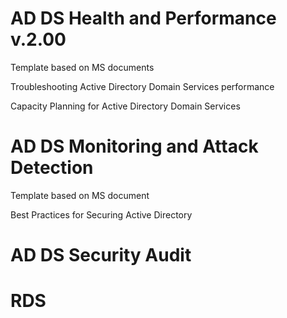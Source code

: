 # AD DS Health and Performance v.2.00

Template based on MS documents

Troubleshooting Active Directory Domain Services performance

Capacity Planning for Active Directory Domain Services

# AD DS Monitoring and Attack Detection
Template based on MS document 

Best Practices for Securing Active Directory

# AD DS Security Audit

# RDS
